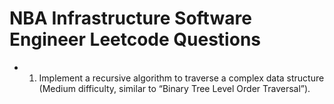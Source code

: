 # NBA Infrastructure Software Engineer Leetcode Questions

- 1. Implement a recursive algorithm to traverse a complex data structure (Medium difficulty, similar to “Binary Tree Level Order Traversal”).
